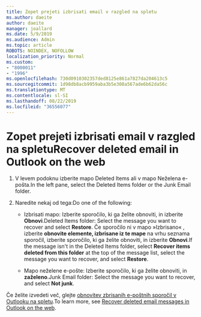 ```yaml
---
title: Zopet prejeti izbrisati email v razgled na spletu
ms.author: daeite
author: daeite
manager: joallard
ms.date: 5/9/2019
ms.audience: Admin
ms.topic: article
ROBOTS: NOINDEX, NOFOLLOW
localization_priority: Normal
ms.custom:
- "8000011"
- "1996"
ms.openlocfilehash: 730d0910302357ded8125e861a7827da204613c5
ms.sourcegitcommit: 1d98db8acb9959aba3b5e308a567ade6b62da56c
ms.translationtype: MT
ms.contentlocale: sl-SI
ms.lasthandoff: 08/22/2019
ms.locfileid: "36556077"
---
```

# <a name="recover-deleted-email-in-outlook-on-the-web"></a><span data-ttu-id="9a89b-102">Zopet prejeti izbrisati email v razgled na spletu</span><span class="sxs-lookup"><span data-stu-id="9a89b-102">Recover deleted email in Outlook on the web</span></span>

1. <span data-ttu-id="9a89b-103">V levem podoknu izberite mapo Deleted Items ali v mapo Neželena e-pošta.</span><span class="sxs-lookup"><span data-stu-id="9a89b-103">In the left pane, select the Deleted Items folder or the Junk Email folder.</span></span>

2. <span data-ttu-id="9a89b-104">Naredite nekaj od tega:</span><span class="sxs-lookup"><span data-stu-id="9a89b-104">Do one of the following:</span></span>

    - <span data-ttu-id="9a89b-105">Izbrisati mapo: Izberite sporočilo, ki ga želite obnoviti, in izberite **Obnovi**.</span><span class="sxs-lookup"><span data-stu-id="9a89b-105">Deleted Items folder: Select the message you want to recover and select **Restore**.</span></span> <span data-ttu-id="9a89b-106">Če sporočilo ni v mapo »Izbrisano« , izberite **obnovite elemente, izbrisane iz te mape** na vrhu seznama sporočil, izberite sporočilo, ki ga želite obnoviti, in izberite **Obnovi**.</span><span class="sxs-lookup"><span data-stu-id="9a89b-106">If the message isn't in the Deleted Items folder, select **Recover items deleted from this folder** at the top of the message list, select the message you want to recover, and select **Restore**.</span></span>

    - <span data-ttu-id="9a89b-107">Mapo neželene e-pošte: Izberite sporočilo, ki ga želite obnoviti, in **zaželeno**.</span><span class="sxs-lookup"><span data-stu-id="9a89b-107">Junk Email folder: Select the message you want to recover, and select **Not junk**.</span></span>

<span data-ttu-id="9a89b-108">Če želite izvedeti več, glejte [obnovitev zbrisanih e-poštnih sporočil v Outlooku na spletu](https://support.office.com/article/a8ca78ac-4721-4066-95dd-571842e9fb11).</span><span class="sxs-lookup"><span data-stu-id="9a89b-108">To learn more, see [Recover deleted email messages in Outlook on the web](https://support.office.com/article/a8ca78ac-4721-4066-95dd-571842e9fb11).</span></span>
